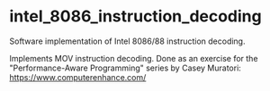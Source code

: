 # intel_8086_instruction_decoding
Software implementation of Intel 8086/88 instruction decoding.

Implements MOV instruction decoding. Done as an exercise for the "Performance-Aware Programming" series by Casey Muratori: https://www.computerenhance.com/
